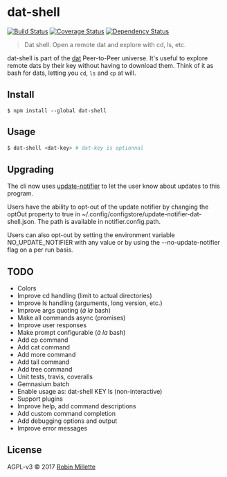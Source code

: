 # dat-shell
[![Build Status](https://travis-ci.org/millette/dat-shell.svg?branch=master)](https://travis-ci.org/millette/dat-shell)
[![Coverage Status](https://coveralls.io/repos/github/millette/dat-shell/badge.svg?branch=master)](https://coveralls.io/github/millette/dat-shell?branch=master)
[![Dependency Status](https://gemnasium.com/badges/github.com/millette/dat-shell.svg)](https://gemnasium.com/github.com/millette/dat-shell)
> Dat shell. Open a remote dat and explore with cd, ls, etc.

dat-shell is part of the [dat][] Peer-to-Peer universe. It's useful to explore remote dats by their key without having to download them. Think of it as bash for dats, letting you ```cd```, ```ls``` and ```cp``` at will.

## Install
```
$ npm install --global dat-shell
```

## Usage
```sh
$ dat-shell <dat-key> # dat-key is optionnal
```

## Upgrading
The cli now uses [update-notifier][] to let the user know about updates to this program.

Users have the ability to opt-out of the update notifier by changing
the optOut property to true in ~/.config/configstore/update-notifier-dat-shell.json.
The path is available in notifier.config.path.

Users can also opt-out by setting the environment variable NO_UPDATE_NOTIFIER
with any value or by using the --no-update-notifier flag on a per run basis.

## TODO
* Colors
* Improve cd handling (limit to actual directories)
* Improve ls handling (arguments, long version, etc.)
* Improve args quoting (*à la* bash)
* Make all commands async (promises)
* Improve user responses
* Make prompt configurable (*à la* bash)
* Add cp command
* Add cat command
* Add more command
* Add tail command
* Add tree command
* Unit tests, travis, coveralls
* Gemnasium batch
* Enable usage as: dat-shell KEY ls (non-interactive)
* Support plugins
* Improve help, add command descriptions
* Add custom command completion
* Add debugging options and output
* Improve error messages

## License
AGPL-v3 © 2017 [Robin Millette][]

[Robin Millette]: <http://robin.millette.info>
[update-notifier]: <https://github.com/yeoman/update-notifier>
[dat]: <https://datproject.org/>
